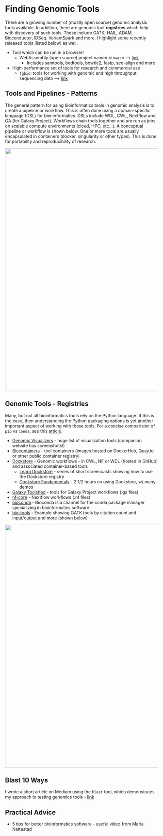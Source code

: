 # Finding Genomic Tools 

There are a growing number of (mostly open source) genomic analysis tools available.  In addition, there are genomic tool **registries** which help with discovery of such tools.  These include GATK, HAIL, ADAM, Bioconductor, IDSeq, VariantSpark and more.  I highlight some recently released tools (listed below) as well.

- Tool which can be run in a browser! 
  - WebAssembly (open source) project named `biowasm` --> [link](https://biowasm.com/)
    - Includes samtools, bedtools, bowtie2, fastp, seq-align and more
- High-performance set of tools for research and commercial use
  - `fgbio`: tools for working with genomic and high throughput sequencing data --> [link](http://fulcrumgenomics.github.io/fgbio/tools/latest/)

## Tools and Pipelines - Patterns

The general pattern for using bioinformatics tools in genomic analysis is to create a pipeline or workflow.  This is often done using a domain-specific language (DSL) for bioninformatics.  DSLs include WDL, CWL, Nextflow and GA (for Galaxy Project).  Workflows chain tools together and are run as jobs on scalable compute environments (cloud, HPC, etc...). A conceptual pipeline or workflow is shown below.  One or more tools are usually encapsulated in containers (docker, singularity or other types).  This is done for portability and reproducibility of research.

<img src="https://github.com/lynnlangit/TeamTeri/blob/master/Images/tools-pipeline.png" width=800>

## Genomic Tools - Registries

Many, but not all bioinformatics tools rely on the Python language.  If this is the case, then understanding the Python packaging options is yet another important aspect of working with these tools.  For a concise comparision of `pip` vs `conda`, see this [article](https://pythonspeed.com/articles/conda-vs-pip).  

- [Genomic Visualizers](https://github.com/cmdcolin/awesome-genome-visualization) - huge list of visualization tools (companion website has screenshots!)
- [Biocontainers](https://biocontainers.pro/#/) - tool containers (images hosted on DockerHub, Quay.io or other public container registry)
- [Dockstore](https://dockstore.org/) - Genomic workflows - in CWL, NF or WDL (hosted in GitHub) and associated container-based tools
  - [Learn Dockstore](https://www.youtube.com/playlist?list=PL2uhATKMu4U_MxWFXCvu9WlASdJQgAevh) - series of short screencasts showing how to use the Dockstore registry
  - [Dockstore Fundamentals](https://www.youtube.com/watch?v=shMr_Bd01Ko) - 2 1/2 hours on using Dockstore, w/ many demos
- [Galaxy Toolshed](https://toolshed.g2.bx.psu.edu/) - tools for Galaxy Project workflows (.ga files)
- [nf-core](https://nf-co.re/) - Nextflow workflows (.nf files)
- [bioconda](https://bioconda.github.io/) - Bioconda is a channel for the conda package manager specializing in bioinformatics software
- [bio-tools](https://bio.tools/t?page=1&q=gatk&sort=citationCount&ord=desc) - Example showing GATK tools by citation count and input/output and more (shown below)

<img src="https://github.com/lynnlangit/TeamTeri/blob/master/Images/bio-tools-registry.png" width=800>



## Blast 10 Ways

I wrote a short article on Medium using the `blast` tool, which demonstrates my approach to testing genomics tools - [link](https://medium.com/@lynnlangit/blast-10-ways-3db78f881059)

## Practical Advice

- 5 tips for better [bioinformatics software](https://www.youtube.com/watch?v=ujWnEMicotE) - useful video from Maria Nattestad
